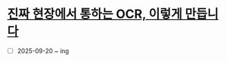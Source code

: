 # [진짜 현장에서 통하는 OCR, 이렇게 만듭니다](https://www.inflearn.com/course/%ED%98%84%EC%9E%A5-ocr/dashboard)

- [ ] 2025-09-20 ~ ing
